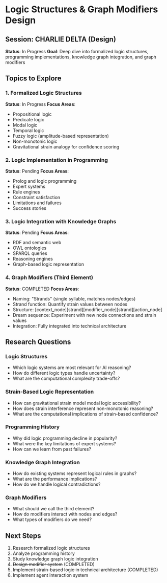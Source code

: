 # Logic Structures & Graph Modifiers Design

## Session: CHARLIE DELTA (Design)
**Status**: In Progress
**Goal**: Deep dive into formalized logic structures, programming implementations, knowledge graph integration, and graph modifiers

## Topics to Explore

### 1. Formalized Logic Structures
**Status**: In Progress
**Focus Areas**:
- Propositional logic
- Predicate logic
- Modal logic
- Temporal logic
- Fuzzy logic (amplitude-based representation)
- Non-monotonic logic
- Gravitational strain analogy for confidence scoring

### 2. Logic Implementation in Programming
**Status**: Pending
**Focus Areas**:
- Prolog and logic programming
- Expert systems
- Rule engines
- Constraint satisfaction
- Limitations and failures
- Success stories

### 3. Logic Integration with Knowledge Graphs
**Status**: Pending
**Focus Areas**:
- RDF and semantic web
- OWL ontologies
- SPARQL queries
- Reasoning engines
- Graph-based logic representation

### 4. Graph Modifiers (Third Element)
**Status**: COMPLETED
**Focus Areas**:
- Naming: "Strands" (single syllable, matches nodes/edges)
- Strand function: Quantify strain values between nodes
- Structure: [context_node][strand][modifier_node][strand][action_node]
- Dream sequence: Experiment with new node connections and strain values
- Integration: Fully integrated into technical architecture

## Research Questions

### Logic Structures
- Which logic systems are most relevant for AI reasoning?
- How do different logic types handle uncertainty?
- What are the computational complexity trade-offs?

### Strain-Based Logic Representation
- How can gravitational strain model modal logic accessibility?
- How does strain interference represent non-monotonic reasoning?
- What are the computational implications of strain-based confidence?

### Programming History
- Why did logic programming decline in popularity?
- What were the key limitations of expert systems?
- How can we learn from past failures?

### Knowledge Graph Integration
- How do existing systems represent logical rules in graphs?
- What are the performance implications?
- How do we handle logical contradictions?

### Graph Modifiers
- What should we call the third element?
- How do modifiers interact with nodes and edges?
- What types of modifiers do we need?

## Next Steps
1. Research formalized logic structures
2. Analyze programming history
3. Study knowledge graph logic integration
4. ~~Design modifier system~~ (COMPLETED)
5. ~~Implement strain-based logic in technical architecture~~ (COMPLETED)
6. Implement agent interaction system 